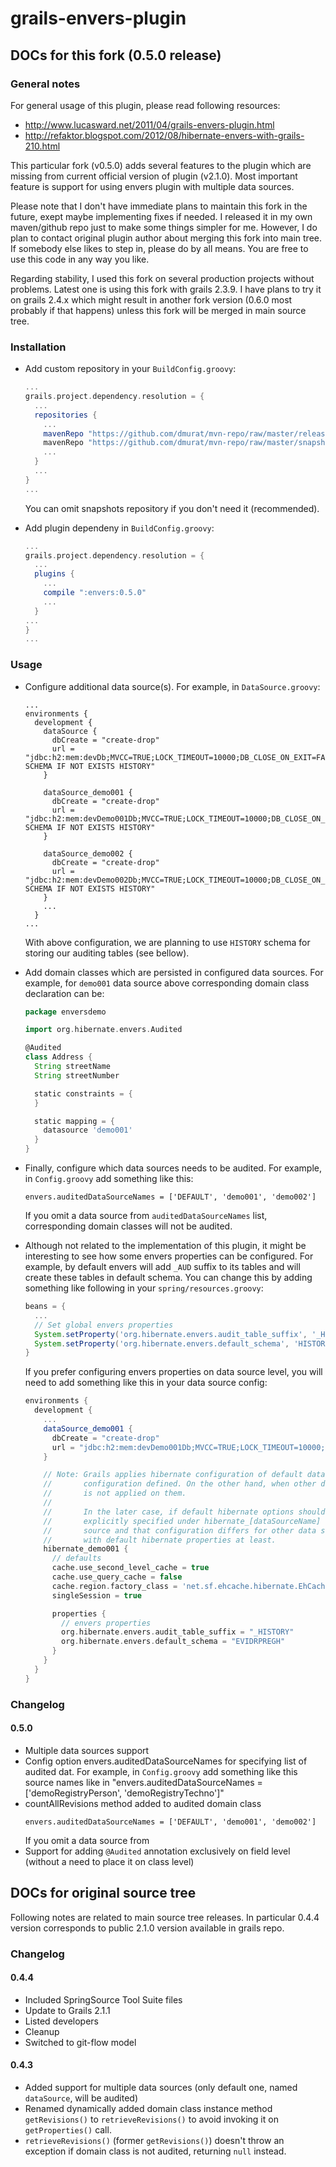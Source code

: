 # grails-envers-plugin

## DOCs for this fork (0.5.0 release)

### General notes

For general usage of this plugin, please read following resources:
 * http://www.lucasward.net/2011/04/grails-envers-plugin.html
 * http://refaktor.blogspot.com/2012/08/hibernate-envers-with-grails-210.html

This particular fork (v0.5.0) adds several features to the plugin which are missing from current official version of plugin (v2.1.0).
Most important feature is support for using envers plugin with multiple data sources.

Please note that I don't have immediate plans to maintain this fork in the future, exept maybe implementing fixes if needed. I released it in my own
maven/github repo just to make some things simpler for me. However, I do plan to contact original plugin author about merging this fork into main tree.
If somebody else likes to step in, please do by all means. You are free to use this code in any way you like.

Regarding stability, I used this fork on several production projects without problems. Latest one is using this fork with grails 2.3.9. I have plans to
try it on grails 2.4.x which might result in another fork version (0.6.0 most probably if that happens) unless this fork will be merged in main source
tree.

### Installation
 * Add custom repository in your `BuildConfig.groovy`:
   ```groovy
   ...
   grails.project.dependency.resolution = {
     ...
     repositories {
       ...
       mavenRepo "https://github.com/dmurat/mvn-repo/raw/master/releases/"
       mavenRepo "https://github.com/dmurat/mvn-repo/raw/master/snapshots/"
       ...
     }
     ...
   }
   ...
   ```
   You can omit snapshots repository if you don't need it (recommended).

* Add plugin dependeny in `BuildConfig.groovy`:
   ```groovy
   ...
   grails.project.dependency.resolution = {
     ...
     plugins {
       ...
       compile ":envers:0.5.0"
       ...
     }
   ...
   }
   ...

   ```

### Usage
 * Configure additional data source(s). For example, in `DataSource.groovy`:
   ```
   ...
   environments {
     development {
       dataSource {
         dbCreate = "create-drop"
         url = "jdbc:h2:mem:devDb;MVCC=TRUE;LOCK_TIMEOUT=10000;DB_CLOSE_ON_EXIT=FALSE;INIT=CREATE SCHEMA IF NOT EXISTS HISTORY"
       }

       dataSource_demo001 {
         dbCreate = "create-drop"
         url = "jdbc:h2:mem:devDemo001Db;MVCC=TRUE;LOCK_TIMEOUT=10000;DB_CLOSE_ON_EXIT=FALSE;INIT=CREATE SCHEMA IF NOT EXISTS HISTORY"
       }

       dataSource_demo002 {
         dbCreate = "create-drop"
         url = "jdbc:h2:mem:devDemo002Db;MVCC=TRUE;LOCK_TIMEOUT=10000;DB_CLOSE_ON_EXIT=FALSE;INIT=CREATE SCHEMA IF NOT EXISTS HISTORY"
       }
       ...
     }
   ...
   ```
   With above configuration, we are planning to use `HISTORY` schema for storing our auditing tables (see bellow).

 * Add domain classes which are persisted in configured data sources. For example, for `demo001` data source above corresponding domain class declaration can be:
   ```groovy
   package enversdemo

   import org.hibernate.envers.Audited

   @Audited
   class Address {
     String streetName
     String streetNumber

     static constraints = {
     }

     static mapping = {
       datasource 'demo001'
     }
   }

   ```
 * Finally, configure which data sources needs to be audited. For example, in `Config.groovy` add something like this:
   ```
   envers.auditedDataSourceNames = ['DEFAULT', 'demo001', 'demo002']
   ```
   If you omit a data source from `auditedDataSourceNames` list, corresponding domain classes will not be audited.

 * Although not related to the implementation of this plugin, it might be interesting to see how some envers properties can be configured. For example,
   by default envers will add `_AUD` suffix to its tables and will create these tables in default schema. You can change this by adding something like
   following in your `spring/resources.groovy`:
   ```groovy
   beans = {
     ...
     // Set global envers properties
     System.setProperty('org.hibernate.envers.audit_table_suffix', '_HISTORY')
     System.setProperty('org.hibernate.envers.default_schema', 'HISTORY')
   }
   ```

   If you prefer configuring envers properties on data source level, you will need to add something like this in your data source config:
   ```groovy
   environments {
     development {
       ...
       dataSource_demo001 {
         dbCreate = "create-drop"
         url = "jdbc:h2:mem:devDemo001Db;MVCC=TRUE;LOCK_TIMEOUT=10000;DB_CLOSE_ON_EXIT=FALSE;INIT=CREATE SCHEMA IF NOT EXISTS HISTORY"
       }

       // Note: Grails applies hibernate configuration of default data source to every other data source when they doesn't have explicit hibernate
       //       configuration defined. On the other hand, when other data sources have explicit hibernate configuration, then default hibernate config
       //       is not applied on them.
       //
       //       In the later case, if default hibernate options should be used for other data sources, default hibernate config options must be
       //       explicitly specified under hibernate_[dataSourceName] for each other data source. If hibernate configuration is set for default data
       //       source and that configuration differs for other data sources, then other data sources needs to have its own hibernate config defined
       //       with default hibernate properties at least.
       hibernate_demo001 {
         // defaults
         cache.use_second_level_cache = true
         cache.use_query_cache = false
         cache.region.factory_class = 'net.sf.ehcache.hibernate.EhCacheRegionFactory'
         singleSession = true

         properties {
           // envers properties
           org.hibernate.envers.audit_table_suffix = "_HISTORY"
           org.hibernate.envers.default_schema = "EVIDRPREGH"
         }
       }
     }
   }
   ```

### Changelog
#### 0.5.0
 * Multiple data sources support
 * Config option envers.auditedDataSourceNames for specifying
 list of audited dat. For example, in `Config.groovy` add something like this source names like in "envers.auditedDataSourceNames = ['demoRegistryPerson', 'demoRegistryTechno']"
 * countAllRevisions method added to audited domain class
   ```
   envers.auditedDataSourceNames = ['DEFAULT', 'demo001', 'demo002']
   ```
   If you omit a data source from
 * Support for adding `@Audited` annotation exclusively on field level (without a need to place it on class level)


## DOCs for original source tree
Following notes are related to main source tree releases. In particular 0.4.4 version corresponds to public 2.1.0 version available in grails repo.

### Changelog
#### 0.4.4
 * Included SpringSource Tool Suite files
 * Update to Grails 2.1.1
 * Listed developers
 * Cleanup
 * Switched to git-flow model

#### 0.4.3
 * Added support for multiple data sources (only default one, named `dataSource`, will be audited)
 * Renamed dynamically added domain class instance method `getRevisions()` to `retrieveRevisions()` to avoid invoking it on `getProperties()` call.
 * `retrieveRevisions()` (former `getRevisions()`) doesn't throw an exception if domain class is not audited, returning `null` instead.
